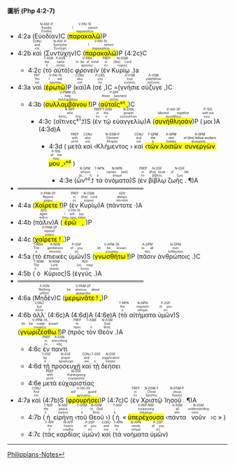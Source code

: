 #### 圖析 (Php 4:2-7)

- 4:2a (<RUBY><ruby><ruby>Εὐοδίαν<rt>Εὐοδία</rt></ruby><rt>Euodia</rt></ruby><rt>N-ASF-P</rt></RUBY>)C (<RUBY><ruby><ruby><mark class='verb'>παρακαλῶ</mark><rt>παρακαλέω</rt></ruby><rt>I exhort</rt></ruby><rt>V-PAI-1S</rt></RUBY>)P 
- 4:2b <RUBY><ruby><ruby>καὶ<rt>καί</rt></ruby><rt>and</rt></ruby><rt>CONJ</rt></RUBY> (<RUBY><ruby><ruby>Συντύχην<rt>Συντύχη</rt></ruby><rt>Syntyche</rt></ruby><rt>N-ASF-P</rt></RUBY>)C (<RUBY><ruby><ruby><mark class='verb'>παρακαλῶ</mark><rt>παρακαλέω</rt></ruby><rt>I exhort</rt></ruby><rt>V-PAI-1S</rt></RUBY>)P {4:2c}C
	- 4:2c  (<RUBY><ruby><ruby>τὸ<rt>ὁ</rt></ruby><rt>the</rt></ruby><rt>T-ASN</rt></RUBY> <RUBY><ruby><ruby>αὐτὸ<rt>αὐτός</rt></ruby><rt>same</rt></ruby><rt>P-ASN</rt></RUBY>)c <RUBY><ruby><ruby><em>φρονεῖν</em><rt>φρονέω</rt></ruby><rt>to be of mind</rt></ruby><rt>V-PAN</rt></RUBY> (<RUBY><ruby><ruby>ἐν<rt>ἐν</rt></ruby><rt>in</rt></ruby><rt>PREP</rt></RUBY> <RUBY><ruby><ruby>Κυρίῳ .<rt>κύριος</rt></ruby><rt>[the] Lord</rt></ruby><rt>N-DSM</rt></RUBY>)a 
- 4:3a <RUBY><ruby><ruby>ναὶ<rt>ναί</rt></ruby><rt>Yes</rt></ruby><rt>PRT</rt></RUBY> (<RUBY><ruby><ruby><mark class='verb'>ἐρωτῶ</mark><rt>ἐρωτάω</rt></ruby><rt>I ask</rt></ruby><rt>V-PAI-1S</rt></RUBY>)P (<RUBY><ruby><ruby>καὶ<rt>καί</rt></ruby><rt>also</rt></ruby><rt>CONJ</rt></RUBY>)A (<RUBY><ruby><ruby>σέ ,<rt>σύ</rt></ruby><rt>you</rt></ruby><rt>P-2AS</rt></RUBY>)C =(<RUBY><ruby><ruby>γνήσιε<rt>γνήσιος</rt></ruby><rt>true</rt></ruby><rt>A-VSM</rt></RUBY> <RUBY><ruby><ruby>σύζυγε ,<rt>σύζυγος</rt></ruby><rt>yokefellow</rt></ruby><rt>A-VSM</rt></RUBY>)C 
	- 4:3b (<RUBY><ruby><ruby><mark class='verb'>συλλαμβάνου !</mark><rt>συλλαμβάνω</rt></ruby><rt>help</rt></ruby><rt>V-PMM-2S</rt></RUBY>)P (<RUBY><ruby><ruby><mark>αὐταῖς°¹ ,</mark><rt>αὐτός</rt></ruby><rt>these [women]</rt></ruby><rt>P-DPF</rt></RUBY>)C 
		- 4:3c (<RUBY><ruby><ruby>αἵτινες°¹⮥<rt>ὅστις, ἥτις</rt></ruby><rt>who</rt></ruby><rt>R-NPF</rt></RUBY>)S (<RUBY><ruby><ruby>ἐν<rt>ἐν</rt></ruby><rt>in</rt></ruby><rt>PREP</rt></RUBY> <RUBY><ruby><ruby>τῷ<rt>ὁ</rt></ruby><rt>the</rt></ruby><rt>T-DSN</rt></RUBY> <RUBY><ruby><ruby>εὐαγγελίῳ<rt>εὐαγγέλιον</rt></ruby><rt>gospel</rt></ruby><rt>N-DSN</rt></RUBY>)A (<RUBY><ruby><ruby><mark class='verb'>συνήθλησάν</mark><rt>συναθλέω</rt></ruby><rt>labored together</rt></ruby><rt>V-AAI-3P</rt></RUBY>)P (<RUBY><ruby><ruby>μοι<rt>ἐγώ</rt></ruby><rt>with me</rt></ruby><rt>P-1DS</rt></RUBY>)A (4:3d)A
			- 4:3d ( <RUBY><ruby><ruby>μετὰ<rt>μετά</rt></ruby><rt>with</rt></ruby><rt>PREP</rt></RUBY> <RUBY><ruby><ruby>καὶ<rt>καί</rt></ruby><rt>also</rt></ruby><rt>CONJ</rt></RUBY> ‹<RUBY><ruby><ruby>Κλήμεντος<rt>Κλήμης</rt></ruby><rt>Clement</rt></ruby><rt>N-GSM-P</rt></RUBY> › <RUBY><ruby><ruby>καὶ<rt>καί</rt></ruby><rt>and</rt></ruby><rt>CONJ</rt></RUBY> <mark>‹<RUBY><ruby><ruby>τῶν<rt>ὁ</rt></ruby><rt>the</rt></ruby><rt>T-GPM</rt></RUBY> <RUBY><ruby><ruby>λοιπῶν<rt>λοιπός</rt></ruby><rt>rest</rt></ruby><rt>A-GPM</rt></RUBY> <RUBY><ruby><ruby>συνεργῶν<rt>συνεργός</rt></ruby><rt>of [the] fellow workers</rt></ruby><rt>A-GPM</rt></RUBY> <RUBY><ruby><ruby>μου ,<rt>ἐγώ</rt></ruby><rt>of me</rt></ruby><rt>P-1GS</rt></RUBY>›°²</mark> )
				-  4:3e (<RUBY><ruby><ruby>ὧν°²⮥<rt>ὅς, ἥ</rt></ruby><rt>whose</rt></ruby><rt>R-GPM</rt></RUBY> <RUBY><ruby><ruby>τὰ<rt>ὁ</rt></ruby><rt>-</rt></ruby><rt>T-NPN</rt></RUBY> <RUBY><ruby><ruby>ὀνόματα<rt>ὄνομα</rt></ruby><rt>names [are]</rt></ruby><rt>N-NPN</rt></RUBY>)S (<RUBY><ruby><ruby>ἐν<rt>ἐν</rt></ruby><rt>in</rt></ruby><rt>PREP</rt></RUBY> <RUBY><ruby><ruby>βίβλῳ<rt>βίβλος</rt></ruby><rt>[the] book</rt></ruby><rt>N-DSF</rt></RUBY> <RUBY><ruby><ruby>ζωῆς . ¶<rt>ζωή</rt></ruby><rt>of life</rt></ruby><rt>N-GSF</rt></RUBY>)A
- ═════════════════════════════
- 4:4a (<RUBY><ruby><ruby><mark class='verb'>Χαίρετε !</mark><rt>χαίρω</rt></ruby><rt>Rejoice</rt></ruby><rt>V-PAM-2P</rt></RUBY>)P (<RUBY><ruby><ruby>ἐν<rt>ἐν</rt></ruby><rt>in</rt></ruby><rt>PREP</rt></RUBY> <RUBY><ruby><ruby>Κυρίῳ<rt>κύριος</rt></ruby><rt>[the] Lord</rt></ruby><rt>N-DSM</rt></RUBY>)A (<RUBY><ruby><ruby>πάντοτε ·<rt>πάντοτε</rt></ruby><rt>always</rt></ruby><rt>ADV</rt></RUBY>)A 
- 4:4b (<RUBY><ruby><ruby>πάλιν<rt>πάλιν</rt></ruby><rt>again</rt></ruby><rt>ADV</rt></RUBY>)A (<RUBY><ruby><ruby><mark class='verb'>ἐρῶ ,</mark><rt>ἔπω, ἐρῶ, εἶπον</rt></ruby><rt>I will say</rt></ruby><rt>V-FAI-1S</rt></RUBY>)P 
- 4:4c (<RUBY><ruby><ruby><mark class='verb'>χαίρετε ! .</mark><rt>χαίρω</rt></ruby><rt>rejoice!</rt></ruby><rt>V-PAM-2P</rt></RUBY>)P 
- 4:5a (<RUBY><ruby><ruby>τὸ<rt>ὁ</rt></ruby><rt>The</rt></ruby><rt>T-NSN</rt></RUBY> <RUBY><ruby><ruby>ἐπιεικὲς<rt>ἐπιεικής</rt></ruby><rt>gentleness</rt></ruby><rt>A-NSN</rt></RUBY> <RUBY><ruby><ruby>ὑμῶν<rt>σύ</rt></ruby><rt>of you</rt></ruby><rt>P-2GP</rt></RUBY>)S (<RUBY><ruby><ruby><mark class='verb'>γνωσθήτω !</mark><rt>γινώσκω</rt></ruby><rt>let be known</rt></ruby><rt>V-APM-3S</rt></RUBY>)P (<RUBY><ruby><ruby>πᾶσιν<rt>πᾶς</rt></ruby><rt>to all</rt></ruby><rt>A-DPM</rt></RUBY> <RUBY><ruby><ruby>ἀνθρώποις .<rt>ἄνθρωπος</rt></ruby><rt>men</rt></ruby><rt>N-DPM</rt></RUBY>)C 
- 4:5b (<RUBY><ruby><ruby>ὁ<rt>ὁ</rt></ruby><rt>The</rt></ruby><rt>T-NSM</rt></RUBY> <RUBY><ruby><ruby>Κύριος<rt>κύριος</rt></ruby><rt>Lord</rt></ruby><rt>N-NSM</rt></RUBY>)S (<RUBY><ruby><ruby>ἐγγύς .<rt>ἐγγύς</rt></ruby><rt>[is] near</rt></ruby><rt>ADV</rt></RUBY>)A 
- ═════════════════════════════
- 4:6a (<RUBY><ruby><ruby>Μηδὲν<rt>μηδείς</rt></ruby><rt>Nothing</rt></ruby><rt>A-ASN</rt></RUBY>)C (<RUBY><ruby><ruby><mark class='verb'>μεριμνᾶτε ! ,</mark><rt>μεριμνάω</rt></ruby><rt>be anxious about</rt></ruby><rt>V-PAM-2P</rt></RUBY>)P 
- 4:6b <RUBY><ruby><ruby>ἀλλ᾽<rt>ἀλλά</rt></ruby><rt>but</rt></ruby><rt>CONJ</rt></RUBY> (4:6c)A (4:6d)A (4:6e)A (<RUBY><ruby><ruby>τὰ<rt>ὁ</rt></ruby><rt>the</rt></ruby><rt>T-NPN</rt></RUBY> <RUBY><ruby><ruby>αἰτήματα<rt>αἴτημα</rt></ruby><rt>requests</rt></ruby><rt>N-NPN</rt></RUBY> <RUBY><ruby><ruby>ὑμῶν<rt>σύ</rt></ruby><rt>of you</rt></ruby><rt>P-2GP</rt></RUBY>)S (<RUBY><ruby><ruby><mark class='verb'>γνωριζέσθω !</mark><rt>γνωρίζω</rt></ruby><rt>let be made known</rt></ruby><rt>V-PPM-3S</rt></RUBY>)P (<RUBY><ruby><ruby>πρὸς<rt>πρός</rt></ruby><rt>to</rt></ruby><rt>PREP</rt></RUBY> <RUBY><ruby><ruby>τὸν<rt>ὁ</rt></ruby><rt>-</rt></ruby><rt>T-ASM</rt></RUBY> <RUBY><ruby><ruby>Θεόν .<rt>θεός</rt></ruby><rt>God</rt></ruby><rt>N-ASM</rt></RUBY>)A
	- 4:6c <RUBY><ruby><ruby>ἐν<rt>ἐν</rt></ruby><rt>in</rt></ruby><rt>PREP</rt></RUBY> <RUBY><ruby><ruby>παντὶ<rt>πᾶς</rt></ruby><rt>everything</rt></ruby><rt>A-DSN</rt></RUBY>
	- 4:6d <RUBY><ruby><ruby>τῇ<rt>ὁ</rt></ruby><rt>by</rt></ruby><rt>T-DSF</rt></RUBY> <RUBY><ruby><ruby>προσευχῇ<rt>προσευχή</rt></ruby><rt>prayer</rt></ruby><rt>N-DSF</rt></RUBY> <RUBY><ruby><ruby>καὶ<rt>καί</rt></ruby><rt>and</rt></ruby><rt>CONJ</rt></RUBY> <RUBY><ruby><ruby>τῇ<rt>ὁ</rt></ruby><rt>-</rt></ruby><rt>T-DSF</rt></RUBY> <RUBY><ruby><ruby>δεήσει<rt>δέησις</rt></ruby><rt>supplication</rt></ruby><rt>N-DSF</rt></RUBY>
	- 4:6e <RUBY><ruby><ruby>μετὰ<rt>μετά</rt></ruby><rt>with</rt></ruby><rt>PREP</rt></RUBY> <RUBY><ruby><ruby>εὐχαριστίας<rt>εὐχαριστία</rt></ruby><rt>thanksgiving</rt></ruby><rt>N-GSF</rt></RUBY>
- 4:7a <RUBY><ruby><ruby>καὶ<rt>καί</rt></ruby><rt>And</rt></ruby><rt>CONJ</rt></RUBY> (4:7b)S (<RUBY><ruby><ruby><mark class='verb'>φρουρήσει</mark><rt>φρουρέω</rt></ruby><rt>will guard</rt></ruby><rt>V-FAI-3S</rt></RUBY>)P (4:7c)C (<RUBY><ruby><ruby>ἐν<rt>ἐν</rt></ruby><rt>in</rt></ruby><rt>PREP</rt></RUBY> <RUBY><ruby><ruby>Χριστῷ<rt>Χριστός</rt></ruby><rt>Christ</rt></ruby><rt>N-DSM-T</rt></RUBY> <RUBY><ruby><ruby>Ἰησοῦ . ¶<rt>Ἰησοῦς</rt></ruby><rt>Jesus</rt></ruby><rt>N-DSM-P</rt></RUBY>)A
	- 4:7b (<RUBY><ruby><ruby>ἡ<rt>ὁ</rt></ruby><rt>the</rt></ruby><rt>T-NSF</rt></RUBY> <RUBY><ruby><ruby>εἰρήνη<rt>εἰρήνη</rt></ruby><rt>peace</rt></ruby><rt>N-NSF</rt></RUBY> ‹<RUBY><ruby><ruby>τοῦ<rt>ὁ</rt></ruby><rt>-</rt></ruby><rt>T-GSM</rt></RUBY> <RUBY><ruby><ruby>Θεοῦ<rt>θεός</rt></ruby><rt>of God</rt></ruby><rt>N-GSM</rt></RUBY> ›) (<RUBY><ruby><ruby>ἡ<rt>ὁ</rt></ruby><rt>-</rt></ruby><rt>T-NSF</rt></RUBY> « <RUBY><ruby><ruby><mark class='ptc'>ὑπερέχουσα</mark><rt>ὑπερέχω</rt></ruby><rt>surpassing</rt></ruby><rt>V-PAP-NSF</rt></RUBY> ‹<RUBY><ruby><ruby>πάντα<rt>πᾶς</rt></ruby><rt>all</rt></ruby><rt>A-ASM</rt></RUBY> <RUBY><ruby><ruby>νοῦν<rt>νοῦς</rt></ruby><rt>understanding</rt></ruby><rt>N-ASM</rt></RUBY> ›c » )
	- 4:7c (<RUBY><ruby><ruby>τὰς<rt>ὁ</rt></ruby><rt>the</rt></ruby><rt>T-APF</rt></RUBY> <RUBY><ruby><ruby>καρδίας<rt>καρδία</rt></ruby><rt>hearts</rt></ruby><rt>N-APF</rt></RUBY> <RUBY><ruby><ruby>ὑμῶν<rt>σύ</rt></ruby><rt>of you</rt></ruby><rt>P-2GP</rt></RUBY>) <RUBY><ruby><ruby>καὶ<rt>καί</rt></ruby><rt>and</rt></ruby><rt>CONJ</rt></RUBY> (<RUBY><ruby><ruby>τὰ<rt>ὁ</rt></ruby><rt>the</rt></ruby><rt>T-APN</rt></RUBY> <RUBY><ruby><ruby>νοήματα<rt>νόημα</rt></ruby><rt>minds</rt></ruby><rt>N-APN</rt></RUBY> <RUBY><ruby><ruby>ὑμῶν<rt>σύ</rt></ruby><rt>of you</rt></ruby><rt>P-2GP</rt></RUBY>)



---
[Philippians-Notes↵](Philippians-Notes.md)